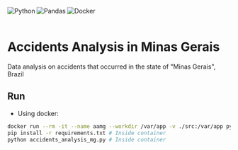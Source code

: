 ![Python](https://img.shields.io/badge/python-3670A0?style=for-the-badge&logo=python&logoColor=ffdd54)
![Pandas](https://img.shields.io/badge/pandas-%23150458.svg?style=for-the-badge&logo=pandas&logoColor=white)
![Docker](https://img.shields.io/badge/docker-%230db7ed.svg?style=for-the-badge&logo=docker&logoColor=white)
<br>
<br>

# Accidents Analysis in Minas Gerais

Data analysis on accidents that occurred in the state of "Minas Gerais", Brazil

## Run

- Using docker:

```bash
docker run --rm -it --name aamg --workdir /var/app -v ./src:/var/app python:3-alpine sh
pip install -r requirements.txt # Inside container
python accidents_analysis_mg.py # Inside container
```
